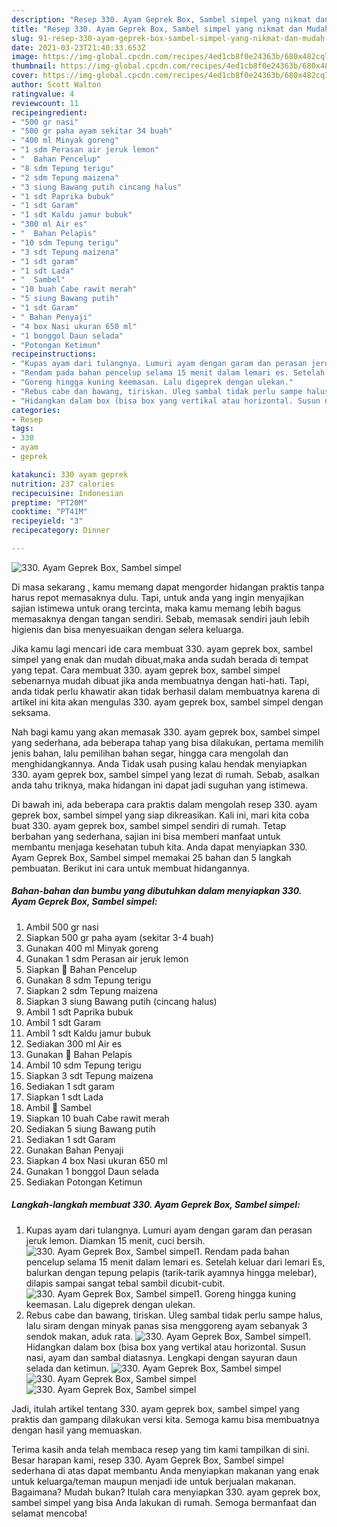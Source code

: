 ```yaml
---
description: "Resep 330. Ayam Geprek Box, Sambel simpel yang nikmat dan Mudah Dibuat"
title: "Resep 330. Ayam Geprek Box, Sambel simpel yang nikmat dan Mudah Dibuat"
slug: 91-resep-330-ayam-geprek-box-sambel-simpel-yang-nikmat-dan-mudah-dibuat
date: 2021-03-23T21:40:33.653Z
image: https://img-global.cpcdn.com/recipes/4ed1cb8f0e24363b/680x482cq70/330-ayam-geprek-box-sambel-simpel-foto-resep-utama.jpg
thumbnail: https://img-global.cpcdn.com/recipes/4ed1cb8f0e24363b/680x482cq70/330-ayam-geprek-box-sambel-simpel-foto-resep-utama.jpg
cover: https://img-global.cpcdn.com/recipes/4ed1cb8f0e24363b/680x482cq70/330-ayam-geprek-box-sambel-simpel-foto-resep-utama.jpg
author: Scott Walton
ratingvalue: 4
reviewcount: 11
recipeingredient:
- "500 gr nasi"
- "500 gr paha ayam sekitar 34 buah"
- "400 ml Minyak goreng"
- "1 sdm Perasan air jeruk lemon"
- "  Bahan Pencelup"
- "8 sdm Tepung terigu"
- "2 sdm Tepung maizena"
- "3 siung Bawang putih cincang halus"
- "1 sdt Paprika bubuk"
- "1 sdt Garam"
- "1 sdt Kaldu jamur bubuk"
- "300 ml Air es"
- "  Bahan Pelapis"
- "10 sdm Tepung terigu"
- "3 sdt Tepung maizena"
- "1 sdt garam"
- "1 sdt Lada"
- "  Sambel"
- "10 buah Cabe rawit merah"
- "5 siung Bawang putih"
- "1 sdt Garam"
- " Bahan Penyaji"
- "4 box Nasi ukuran 650 ml"
- "1 bonggol Daun selada"
- "Potongan Ketimun"
recipeinstructions:
- "Kupas ayam dari tulangnya. Lumuri ayam dengan garam dan perasan jeruk lemon. Diamkan 15 menit, cuci bersih."
- "Rendam pada bahan pencelup selama 15 menit dalam lemari es. Setelah keluar dari lemari Es, balurkan dengan tepung pelapis (tarik-tarik ayamnya hingga melebar), dilapis sampai sangat tebal sambil dicubit-cubit."
- "Goreng hingga kuning keemasan. Lalu digeprek dengan ulekan."
- "Rebus cabe dan bawang, tiriskan. Uleg sambal tidak perlu sampe halus, lalu siram dengan minyak panas sisa menggoreng ayam sebanyak 3 sendok makan, aduk rata."
- "Hidangkan dalam box (bisa box yang vertikal atau horizontal. Susun nasi, ayam dan sambal diatasnya. Lengkapi dengan sayuran daun selada dan ketimun."
categories:
- Resep
tags:
- 330
- ayam
- geprek

katakunci: 330 ayam geprek 
nutrition: 237 calories
recipecuisine: Indonesian
preptime: "PT20M"
cooktime: "PT41M"
recipeyield: "3"
recipecategory: Dinner

---
```



![330. Ayam Geprek Box, Sambel simpel](https://img-global.cpcdn.com/recipes/4ed1cb8f0e24363b/680x482cq70/330-ayam-geprek-box-sambel-simpel-foto-resep-utama.jpg)

Di masa  sekarang , kamu memang dapat mengorder hidangan praktis tanpa harus repot memasaknya dulu. Tapi, untuk anda yang ingin menyajikan sajian istimewa untuk orang tercinta, maka kamu memang lebih bagus memasaknya dengan tangan sendiri. Sebab, memasak sendiri jauh lebih higienis dan bisa menyesuaikan dengan selera keluarga.

Jika kamu lagi mencari ide cara membuat 330. ayam geprek box, sambel simpel yang enak dan mudah dibuat,maka anda sudah berada di tempat yang tepat. Cara membuat 330. ayam geprek box, sambel simpel  sebenarnya mudah dibuat jika anda membuatnya dengan hati-hati. Tapi, anda tidak perlu khawatir akan tidak berhasil dalam membuatnya 
karena di artikel ini kita akan mengulas 330. ayam geprek box, sambel simpel dengan seksama.  



Nah bagi kamu yang akan memasak 330. ayam geprek box, sambel simpel yang sederhana, ada beberapa tahap yang bisa dilakukan, pertama memilih jenis bahan, lalu pemilihan bahan segar, hingga cara mengolah dan menghidangkannya. Anda Tidak usah pusing kalau hendak menyiapkan 330. ayam geprek box, sambel simpel yang lezat di rumah. Sebab, asalkan anda  tahu triknya, maka hidangan ini dapat jadi suguhan yang istimewa.

Di bawah ini, ada beberapa cara praktis  dalam mengolah resep 330. ayam geprek box, sambel simpel yang siap dikreasikan. Kali ini, mari kita coba buat 330. ayam geprek box, sambel simpel sendiri di rumah. Tetap berbahan yang sederhana, sajian ini bisa memberi manfaat untuk membantu menjaga kesehatan tubuh kita. Anda dapat menyiapkan 330. Ayam Geprek Box, Sambel simpel memakai 25 bahan dan 5 langkah pembuatan. Berikut ini cara untuk membuat hidangannya.

<!--inarticleads1-->

##### Bahan-bahan dan bumbu yang dibutuhkan dalam menyiapkan 330. Ayam Geprek Box, Sambel simpel:

1. Ambil 500 gr nasi
1. Siapkan 500 gr paha ayam (sekitar 3-4 buah)
1. Gunakan 400 ml Minyak goreng
1. Gunakan 1 sdm Perasan air jeruk lemon
1. Siapkan  🌸 Bahan Pencelup
1. Gunakan 8 sdm Tepung terigu
1. Siapkan 2 sdm Tepung maizena
1. Siapkan 3 siung Bawang putih (cincang halus)
1. Ambil 1 sdt Paprika bubuk
1. Ambil 1 sdt Garam
1. Ambil 1 sdt Kaldu jamur bubuk
1. Sediakan 300 ml Air es
1. Gunakan  🌸 Bahan Pelapis
1. Ambil 10 sdm Tepung terigu
1. Siapkan 3 sdt Tepung maizena
1. Sediakan 1 sdt garam
1. Siapkan 1 sdt Lada
1. Ambil  🌸 Sambel
1. Siapkan 10 buah Cabe rawit merah
1. Sediakan 5 siung Bawang putih
1. Sediakan 1 sdt Garam
1. Gunakan  Bahan Penyaji
1. Siapkan 4 box Nasi ukuran 650 ml
1. Gunakan 1 bonggol Daun selada
1. Sediakan Potongan Ketimun




<!--inarticleads2-->

##### Langkah-langkah membuat 330. Ayam Geprek Box, Sambel simpel:

1. Kupas ayam dari tulangnya. Lumuri ayam dengan garam dan perasan jeruk lemon. Diamkan 15 menit, cuci bersih.
<img src="//assets-global.cpcdn.com/assets/icons/button_play-2c75c40dde080a61004c1f40b05d8f140eaff45d7e9e6481dc71c63d2e7c4909.png" alt="330. Ayam Geprek Box, Sambel simpel">1. Rendam pada bahan pencelup selama 15 menit dalam lemari es. Setelah keluar dari lemari Es, balurkan dengan tepung pelapis (tarik-tarik ayamnya hingga melebar), dilapis sampai sangat tebal sambil dicubit-cubit.
<img src="//assets-global.cpcdn.com/assets/icons/button_play-2c75c40dde080a61004c1f40b05d8f140eaff45d7e9e6481dc71c63d2e7c4909.png" alt="330. Ayam Geprek Box, Sambel simpel">1. Goreng hingga kuning keemasan. Lalu digeprek dengan ulekan.
1. Rebus cabe dan bawang, tiriskan. Uleg sambal tidak perlu sampe halus, lalu siram dengan minyak panas sisa menggoreng ayam sebanyak 3 sendok makan, aduk rata.
<img src="//assets-global.cpcdn.com/assets/icons/button_play-2c75c40dde080a61004c1f40b05d8f140eaff45d7e9e6481dc71c63d2e7c4909.png" alt="330. Ayam Geprek Box, Sambel simpel">1. Hidangkan dalam box (bisa box yang vertikal atau horizontal. Susun nasi, ayam dan sambal diatasnya. Lengkapi dengan sayuran daun selada dan ketimun.
<img src="//assets-global.cpcdn.com/assets/icons/button_play-2c75c40dde080a61004c1f40b05d8f140eaff45d7e9e6481dc71c63d2e7c4909.png" alt="330. Ayam Geprek Box, Sambel simpel"><img src="//assets-global.cpcdn.com/assets/icons/button_play-2c75c40dde080a61004c1f40b05d8f140eaff45d7e9e6481dc71c63d2e7c4909.png" alt="330. Ayam Geprek Box, Sambel simpel"><img src="//assets-global.cpcdn.com/assets/icons/button_play-2c75c40dde080a61004c1f40b05d8f140eaff45d7e9e6481dc71c63d2e7c4909.png" alt="330. Ayam Geprek Box, Sambel simpel">



Jadi, itulah artikel tentang  330. ayam geprek box, sambel simpel  yang praktis dan gampang dilakukan versi kita. Semoga kamu bisa membuatnya dengan hasil yang memuaskan. 

Terima kasih anda telah membaca resep yang tim kami tampilkan di sini. Besar harapan kami, resep  330. Ayam Geprek Box, Sambel simpel sederhana di atas dapat membantu Anda menyiapkan makanan yang enak untuk keluarga/teman maupun menjadi ide untuk berjualan makanan. Bagaimana? Mudah bukan? Itulah cara menyiapkan 330. ayam geprek box, sambel simpel yang bisa Anda lakukan di rumah. Semoga bermanfaat dan selamat mencoba!

